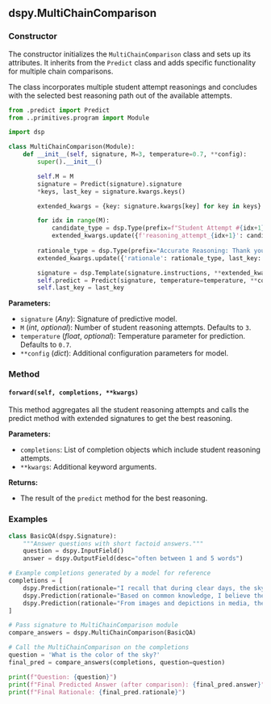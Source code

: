 ## dspy.MultiChainComparison

### Constructor

The constructor initializes the `MultiChainComparison` class and sets up its attributes. It inherits from the `Predict` class and adds specific functionality for multiple chain comparisons.

The class incorporates multiple student attempt reasonings and concludes with the selected best reasoning path out of the available attempts.

```python
from .predict import Predict
from ..primitives.program import Module

import dsp

class MultiChainComparison(Module):
    def __init__(self, signature, M=3, temperature=0.7, **config):
        super().__init__()

        self.M = M
        signature = Predict(signature).signature
        *keys, last_key = signature.kwargs.keys()

        extended_kwargs = {key: signature.kwargs[key] for key in keys}

        for idx in range(M):
            candidate_type = dsp.Type(prefix=f"Student Attempt #{idx+1}:", desc="${reasoning attempt}")
            extended_kwargs.update({f'reasoning_attempt_{idx+1}': candidate_type})
        
        rationale_type = dsp.Type(prefix="Accurate Reasoning: Thank you everyone. Let's now holistically", desc="${corrected reasoning}")
        extended_kwargs.update({'rationale': rationale_type, last_key: signature.kwargs[last_key]})

        signature = dsp.Template(signature.instructions, **extended_kwargs)
        self.predict = Predict(signature, temperature=temperature, **config)
        self.last_key = last_key
```

**Parameters:**
- `signature` (_Any_): Signature of predictive model.
- `M` (_int_, _optional_): Number of student reasoning attempts. Defaults to `3`.
- `temperature` (_float_, _optional_): Temperature parameter for prediction. Defaults to `0.7`.
- `**config` (_dict_): Additional configuration parameters for model.

### Method

#### `forward(self, completions, **kwargs)`

This method aggregates all the student reasoning attempts and calls the predict method with extended signatures to get the best reasoning.

**Parameters:**
- `completions`: List of completion objects which include student reasoning attempts.
- `**kwargs`: Additional keyword arguments.

**Returns:**
- The result of the `predict` method for the best reasoning.

### Examples

```python
class BasicQA(dspy.Signature):
    """Answer questions with short factoid answers."""
    question = dspy.InputField()
    answer = dspy.OutputField(desc="often between 1 and 5 words")

# Example completions generated by a model for reference
completions = [
    dspy.Prediction(rationale="I recall that during clear days, the sky often appears this color.", answer="blue"),
    dspy.Prediction(rationale="Based on common knowledge, I believe the sky is typically seen as this color.", answer="green"),
    dspy.Prediction(rationale="From images and depictions in media, the sky is frequently represented with this hue.", answer="blue"),
]

# Pass signature to MultiChainComparison module
compare_answers = dspy.MultiChainComparison(BasicQA)

# Call the MultiChainComparison on the completions
question = 'What is the color of the sky?'
final_pred = compare_answers(completions, question=question)

print(f"Question: {question}")
print(f"Final Predicted Answer (after comparison): {final_pred.answer}")
print(f"Final Rationale: {final_pred.rationale}")
```
